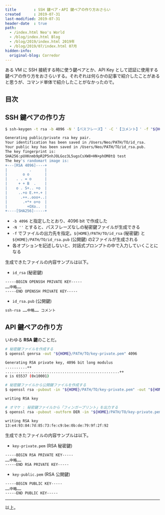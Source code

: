 ```yaml
---
title        : SSH 鍵ペア・API 鍵ペアの作り方おさらい
created      : 2019-07-31
last-modified: 2019-07-31
header-date  : true
path:
  - /index.html Neo's World
  - /blog/index.html Blog
  - /blog/2019/index.html 2019年
  - /blog/2019/07/index.html 07月
hidden-info:
  original-blog: Corredor
---
```


ある VM に SSH 接続する時に使う鍵ペアとか、API Key として認証に使用する鍵ペアの作り方をおさらいする。それぞれは何らかの記事で紹介したことがあると思うが、コマンド単体で紹介したことがなかったので。

## 目次

## SSH 鍵ペアの作り方

```bash
$ ssh-keygen -t rsa -b 4096 -N '【パスフレーズ】' -C '【コメント】' -f "${HOME}/PATH/TO/id_rsa"

Generating public/private rsa key pair.
Your identification has been saved in /Users/Neo/PATH/TO/id_rsa.
Your public key has been saved in /Users/Neo/PATH/TO/id_rsa.pub.
The key fingerprint is:
SHA256:pUXKnmb9pR2P5nhJOLGoz3L5ugsCsXW8+HN+phOM8tQ test
The key's randomart image is:
+---[RSA 4096]----+
|          .      |
|       o o       |
|    . . = o      |
|     + + B  .    |
|    o . S+.. +o  |
|     ..+o E.++.+ |
|      .++..ooo+..|
|       .+*+ o+o  |
|         +OXo..  |
+----[SHA256]-----+
```

- `-b 4096` と指定したとおり、4096 bit で作成した
- `-N ''` とすると、パスフレーズなしの秘密鍵ファイルが生成できる
- `-f` でファイルの出力先を指定。`${HOME}/PATH/TO/id_rsa` (秘密鍵) と `${HOME}/PATH/TO/id_rsa.pub` (公開鍵) の2ファイルが生成される
- 各オプションを記述しないと、対話式プロンプトの中で入力していくことになる

生成できたファイルの内容サンプルは以下。

- `id_rsa` (秘密鍵)

```
-----BEGIN OPENSSH PRIVATE KEY-----
……中略……
-----END OPENSSH PRIVATE KEY-----
```

- `id_rsa.pub` (公開鍵)

```bash
ssh-rsa ……中略…… コメント
```

## API 鍵ペアの作り方

いわゆる **RSA 鍵**のことだ。

```bash
# 秘密鍵ファイルを作成する
$ openssl genrsa -out "${HOME}/PATH/TO/key-private.pem" 4096

Generating RSA private key, 4096 bit long modulus
..........++
....................................................++
e is 65537 (0x10001)

# 秘密鍵ファイルから公開鍵ファイルを作成する
$ openssl rsa -pubout -in "${HOME}/PATH/TO/key-private.pem" -out "${HOME}/PATH/TO/key-public.pem"

writing RSA key

# オマケ : 秘密鍵ファイルから「フィンガープリント」を出力する
$ openssl rsa -pubout -outform DER -in "${HOME}/PATH/TO/key-private.pem" | openssl md5 -c

writing RSA key
13:e4:93:84:7d:85:73:fe:c9:be:0b:de:79:9f:2f:92
```

生成できたファイルの内容サンプルは以下。

- `key-private.pem` (RSA 秘密鍵)

```
-----BEGIN RSA PRIVATE KEY-----
……中略……
-----END RSA PRIVATE KEY-----
```

- `key-public.pem` (RSA 公開鍵)

```
-----BEGIN PUBLIC KEY-----
……中略……
-----END PUBLIC KEY-----
```

-----

以上。
